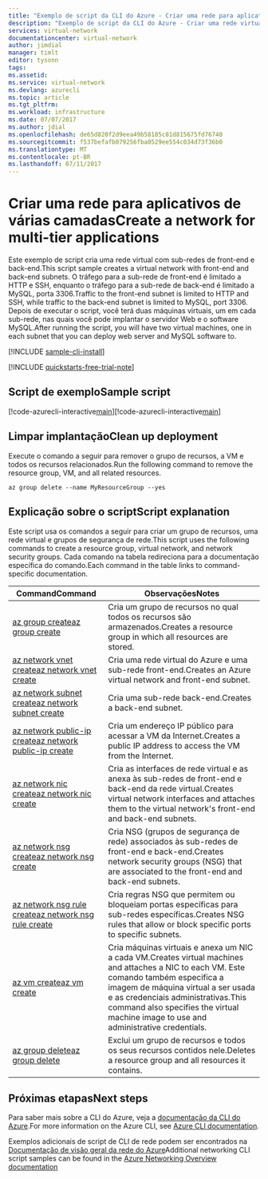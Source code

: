 ```yaml
---
title: "Exemplo de script da CLI do Azure - Criar uma rede para aplicativos de várias camadas | Microsoft Docs"
description: "Exemplo de script da CLI do Azure - Criar uma rede virtual para aplicativos de várias camadas."
services: virtual-network
documentationcenter: virtual-network
author: jimdial
manager: timlt
editor: tysonn
tags: 
ms.assetid: 
ms.service: virtual-network
ms.devlang: azurecli
ms.topic: article
ms.tgt_pltfrm: 
ms.workload: infrastructure
ms.date: 07/07/2017
ms.author: jdial
ms.openlocfilehash: de65d820f2d9eea49b58185c81d815675fd76740
ms.sourcegitcommit: f537befafb079256fba0529ee554c034d73f36b0
ms.translationtype: MT
ms.contentlocale: pt-BR
ms.lasthandoff: 07/11/2017
---
```

# <a name="create-a-network-for-multi-tier-applications"></a><span data-ttu-id="5dfe9-103">Criar uma rede para aplicativos de várias camadas</span><span class="sxs-lookup"><span data-stu-id="5dfe9-103">Create a network for multi-tier applications</span></span>

<span data-ttu-id="5dfe9-104">Este exemplo de script cria uma rede virtual com sub-redes de front-end e back-end.</span><span class="sxs-lookup"><span data-stu-id="5dfe9-104">This script sample creates a virtual network with front-end and back-end subnets.</span></span> <span data-ttu-id="5dfe9-105">O tráfego para a sub-rede de front-end é limitado a HTTP e SSH, enquanto o tráfego para a sub-rede de back-end é limitado a MySQL, porta 3306.</span><span class="sxs-lookup"><span data-stu-id="5dfe9-105">Traffic to the front-end subnet is limited to HTTP and SSH, while traffic to the back-end subnet is limited to MySQL, port 3306.</span></span> <span data-ttu-id="5dfe9-106">Depois de executar o script, você terá duas máquinas virtuais, um em cada sub-rede, nas quais você pode implantar o servidor Web e o software MySQL.</span><span class="sxs-lookup"><span data-stu-id="5dfe9-106">After running the script, you will have two virtual machines, one in each subnet that you can deploy web server and MySQL software to.</span></span>

[!INCLUDE [sample-cli-install](../../../includes/sample-cli-install.md)]

[!INCLUDE [quickstarts-free-trial-note](../../../includes/quickstarts-free-trial-note.md)]


## <a name="sample-script"></a><span data-ttu-id="5dfe9-107">Script de exemplo</span><span class="sxs-lookup"><span data-stu-id="5dfe9-107">Sample script</span></span>


<span data-ttu-id="5dfe9-108">[!code-azurecli-interactive[main](../../../cli_scripts/virtual-network/virtual-network-multi-tier-application/virtual-network-multi-tier-application.sh  "Rede virtual para aplicativos de várias camadas")]</span><span class="sxs-lookup"><span data-stu-id="5dfe9-108">[!code-azurecli-interactive[main](../../../cli_scripts/virtual-network/virtual-network-multi-tier-application/virtual-network-multi-tier-application.sh  "Virtual network for multi-tier application")]</span></span>

## <a name="clean-up-deployment"></a><span data-ttu-id="5dfe9-109">Limpar implantação</span><span class="sxs-lookup"><span data-stu-id="5dfe9-109">Clean up deployment</span></span> 

<span data-ttu-id="5dfe9-110">Execute o comando a seguir para remover o grupo de recursos, a VM e todos os recursos relacionados.</span><span class="sxs-lookup"><span data-stu-id="5dfe9-110">Run the following command to remove the resource group, VM, and all related resources.</span></span>

```azurecli
az group delete --name MyResourceGroup --yes
```

## <a name="script-explanation"></a><span data-ttu-id="5dfe9-111">Explicação sobre o script</span><span class="sxs-lookup"><span data-stu-id="5dfe9-111">Script explanation</span></span>

<span data-ttu-id="5dfe9-112">Este script usa os comandos a seguir para criar um grupo de recursos, uma rede virtual e grupos de segurança de rede.</span><span class="sxs-lookup"><span data-stu-id="5dfe9-112">This script uses the following commands to create a resource group, virtual network,  and network security groups.</span></span> <span data-ttu-id="5dfe9-113">Cada comando na tabela redireciona para a documentação específica do comando.</span><span class="sxs-lookup"><span data-stu-id="5dfe9-113">Each command in the table links to command-specific documentation.</span></span>

| <span data-ttu-id="5dfe9-114">Command</span><span class="sxs-lookup"><span data-stu-id="5dfe9-114">Command</span></span> | <span data-ttu-id="5dfe9-115">Observações</span><span class="sxs-lookup"><span data-stu-id="5dfe9-115">Notes</span></span> |
|---|---|
| [<span data-ttu-id="5dfe9-116">az group create</span><span class="sxs-lookup"><span data-stu-id="5dfe9-116">az group create</span></span>](/cli/azure/group#create) | <span data-ttu-id="5dfe9-117">Cria um grupo de recursos no qual todos os recursos são armazenados.</span><span class="sxs-lookup"><span data-stu-id="5dfe9-117">Creates a resource group in which all resources are stored.</span></span> |
| [<span data-ttu-id="5dfe9-118">az network vnet create</span><span class="sxs-lookup"><span data-stu-id="5dfe9-118">az network vnet create</span></span>](/cli/azure/network/vnet#create) | <span data-ttu-id="5dfe9-119">Cria uma rede virtual do Azure e uma sub-rede front-end.</span><span class="sxs-lookup"><span data-stu-id="5dfe9-119">Creates an Azure virtual network and front-end subnet.</span></span> |
| [<span data-ttu-id="5dfe9-120">az network subnet create</span><span class="sxs-lookup"><span data-stu-id="5dfe9-120">az network subnet create</span></span>](/cli/azure/network/vnet/subnet#create) | <span data-ttu-id="5dfe9-121">Cria uma sub-rede back-end.</span><span class="sxs-lookup"><span data-stu-id="5dfe9-121">Creates a back-end subnet.</span></span> |
| [<span data-ttu-id="5dfe9-122">az network public-ip create</span><span class="sxs-lookup"><span data-stu-id="5dfe9-122">az network public-ip create</span></span>](/cli/azure/network/public-ip#create) | <span data-ttu-id="5dfe9-123">Cria um endereço IP público para acessar a VM da Internet.</span><span class="sxs-lookup"><span data-stu-id="5dfe9-123">Creates a public IP address to access the VM from the Internet.</span></span> |
| [<span data-ttu-id="5dfe9-124">az network nic create</span><span class="sxs-lookup"><span data-stu-id="5dfe9-124">az network nic create</span></span>](/cli/azure/network/nic#create) | <span data-ttu-id="5dfe9-125">Cria as interfaces de rede virtual e as anexa às sub-redes de front-end e back-end da rede virtual.</span><span class="sxs-lookup"><span data-stu-id="5dfe9-125">Creates virtual network interfaces and attaches them to the virtual network's front-end and back-end subnets.</span></span> |
| [<span data-ttu-id="5dfe9-126">az network nsg create</span><span class="sxs-lookup"><span data-stu-id="5dfe9-126">az network nsg create</span></span>](/cli/azure/network/nsg#create) | <span data-ttu-id="5dfe9-127">Cria NSG (grupos de segurança de rede) associados às sub-redes de front-end e back-end.</span><span class="sxs-lookup"><span data-stu-id="5dfe9-127">Creates network security groups (NSG) that are associated to the front-end and back-end subnets.</span></span> |
| [<span data-ttu-id="5dfe9-128">az network nsg rule create</span><span class="sxs-lookup"><span data-stu-id="5dfe9-128">az network nsg rule create</span></span>](/cli/azure/network/nsg/rule#create) |<span data-ttu-id="5dfe9-129">Cria regras NSG que permitem ou bloqueiam portas específicas para sub-redes específicas.</span><span class="sxs-lookup"><span data-stu-id="5dfe9-129">Creates NSG rules that allow or block specific ports to specific subnets.</span></span> |
| [<span data-ttu-id="5dfe9-130">az vm create</span><span class="sxs-lookup"><span data-stu-id="5dfe9-130">az vm create</span></span>](/cli/azure/vm#create) | <span data-ttu-id="5dfe9-131">Cria máquinas virtuais e anexa um NIC a cada VM.</span><span class="sxs-lookup"><span data-stu-id="5dfe9-131">Creates virtual machines and attaches a NIC to each VM.</span></span> <span data-ttu-id="5dfe9-132">Este comando também especifica a imagem de máquina virtual a ser usada e as credenciais administrativas.</span><span class="sxs-lookup"><span data-stu-id="5dfe9-132">This command also specifies the virtual machine image to use and administrative credentials.</span></span> |
| [<span data-ttu-id="5dfe9-133">az group delete</span><span class="sxs-lookup"><span data-stu-id="5dfe9-133">az group delete</span></span>](/cli/azure/group#delete) | <span data-ttu-id="5dfe9-134">Exclui um grupo de recursos e todos os seus recursos contidos nele.</span><span class="sxs-lookup"><span data-stu-id="5dfe9-134">Deletes a resource group and all resources it contains.</span></span> |

## <a name="next-steps"></a><span data-ttu-id="5dfe9-135">Próximas etapas</span><span class="sxs-lookup"><span data-stu-id="5dfe9-135">Next steps</span></span>

<span data-ttu-id="5dfe9-136">Para saber mais sobre a CLI do Azure, veja a [documentação da CLI do Azure](/cli/azure/overview).</span><span class="sxs-lookup"><span data-stu-id="5dfe9-136">For more information on the Azure CLI, see [Azure CLI documentation](/cli/azure/overview).</span></span>

<span data-ttu-id="5dfe9-137">Exemplos adicionais de script de CLI de rede podem ser encontrados na [Documentação de visão geral da rede do Azure](../cli-samples.md)</span><span class="sxs-lookup"><span data-stu-id="5dfe9-137">Additional networking CLI script samples can be found in the [Azure Networking Overview documentation](../cli-samples.md)</span></span>